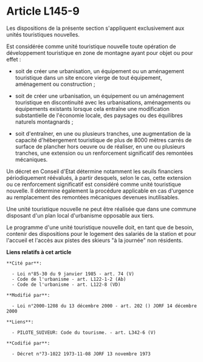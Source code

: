 # Article L145-9

Les dispositions de la présente section s'appliquent exclusivement aux unités touristiques nouvelles.

Est considérée comme unité touristique nouvelle toute opération de développement touristique en zone de montagne ayant pour
objet ou pour effet :

- soit de créer une urbanisation, un équipement ou un aménagement touristique dans un site encore vierge de tout équipement,
aménagement ou construction ;

- soit de créer une urbanisation, un équipement ou un aménagement touristique en discontinuité avec les urbanisations,
aménagements ou équipements existants lorsque cela entraîne une modification substantielle de l'économie locale, des paysages
ou des équilibres naturels montagnards ;

- soit d'entraîner, en une ou plusieurs tranches, une augmentation de la capacité d'hébergement touristique de plus de 8000
mètres carrés de surface de plancher hors oeuvre ou de réaliser, en une ou plusieurs tranches, une extension ou un
renforcement significatif des remontées mécaniques.

Un décret en Conseil d'Etat détermine notamment les seuils financiers périodiquement réévalués, à partir desquels, selon le
cas, cette extension ou ce renforcement significatif est considéré comme unité touristique nouvelle. Il détermine également
la procédure applicable en cas d'urgence au remplacement des remontées mécaniques devenues inutilisables.

Une unité touristique nouvelle ne peut être réalisée que dans une commune disposant d'un plan local d'urbanisme opposable aux
tiers.

Le programme d'une unité touristique nouvelle doit, en tant que de besoin, contenir des dispositions pour le logement des
salariés de la station et pour l'accueil et l'accès aux pistes des skieurs "à la journée" non résidents.

**Liens relatifs à cet article**

	**Cité par**:

	  - Loi n°85-30 du 9 janvier 1985 - art. 74 (V)
	  - Code de l'urbanisme - art. L122-1-2 (Ab)
	  - Code de l'urbanisme - art. L122-8 (VD)

	**Modifié par**:

	  - Loi n°2000-1208 du 13 décembre 2000 - art. 202 () JORF 14 décembre 2000

	**Liens**:

	  - PILOTE_SUIVEUR: Code du tourisme. - art. L342-6 (V)

	**Codifié par**:

	  - Décret n°73-1022 1973-11-08 JORF 13 novembre 1973
